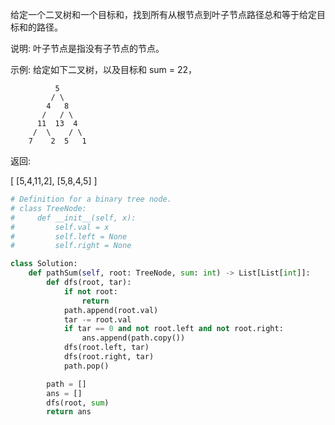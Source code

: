 给定一个二叉树和一个目标和，找到所有从根节点到叶子节点路径总和等于给定目标和的路径。

说明: 叶子节点是指没有子节点的节点。

示例:
给定如下二叉树，以及目标和 sum = 22，

              5
             / \
            4   8
           /   / \
          11  13  4
         /  \    / \
        7    2  5   1
返回:

[
   [5,4,11,2],
   [5,8,4,5]
]

```python
# Definition for a binary tree node.
# class TreeNode:
#     def __init__(self, x):
#         self.val = x
#         self.left = None
#         self.right = None

class Solution:
    def pathSum(self, root: TreeNode, sum: int) -> List[List[int]]:
        def dfs(root, tar):
            if not root:
                return 
            path.append(root.val)
            tar -= root.val
            if tar == 0 and not root.left and not root.right:
                ans.append(path.copy())
            dfs(root.left, tar)
            dfs(root.right, tar)
            path.pop()

        path = []
        ans = []
        dfs(root, sum)
        return ans
```